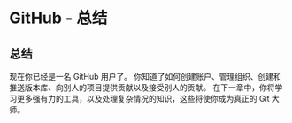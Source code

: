 # GitHub - 总结

## 总结

现在你已经是一名 GitHub 用户了。 你知道了如何创建账户、管理组织、创建和推送版本库、向别人的项目提供贡献以及接受别人的贡献。 在下一章中，你将学习更多强有力的工具，以及处理复杂情况的知识，这些将使你成为真正的 Git 大师。